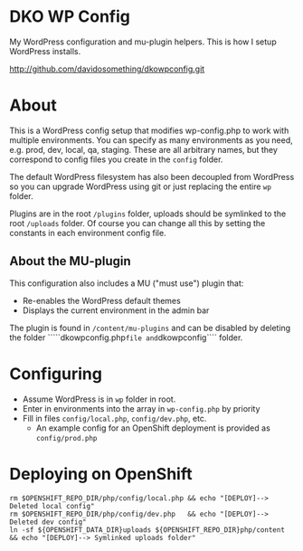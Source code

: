 DKO WP Config
=============

My WordPress configuration and mu-plugin helpers. This is how I setup WordPress
installs.

http://github.com/davidosomething/dkowpconfig.git

About
=====

This is a WordPress config setup that modifies wp-config.php to work with
multiple environments. You can specify as many environments as you need, e.g.
prod, dev, local, qa, staging. These are all arbitrary names, but they
correspond to config files you create in the ````config```` folder.

The default WordPress filesystem has also been decoupled from WordPress so you
can upgrade WordPress using git or just replacing the entire ````wp```` folder.

Plugins are in the root ````/plugins```` folder, uploads should be symlinked to
the root ````/uploads```` folder. Of course you can change all this by setting
the constants in each environment config file.

About the MU-plugin
-------------------

This configuration also includes a MU ("must use") plugin that:

* Re-enables the WordPress default themes
* Displays the current environment in the admin bar

The plugin is found in ````/content/mu-plugins```` and can be disabled by
deleting the folder `````dkowpconfig.php```` file and ````dkowpconfig````
folder.

Configuring
===========

* Assume WordPress is in ````wp```` folder in root.
* Enter in environments into the array in ````wp-config.php```` by priority
* Fill in files ````config/local.php````, ````config/dev.php````, etc.
    * An example config for an OpenShift deployment is provided as
      ````config/prod.php````

Deploying on OpenShift
======================

````
rm $OPENSHIFT_REPO_DIR/php/config/local.php && echo "[DEPLOY]--> Deleted local config"
rm $OPENSHIFT_REPO_DIR/php/config/dev.php   && echo "[DEPLOY]--> Deleted dev config"
ln -sf ${OPENSHIFT_DATA_DIR}uploads ${OPENSHIFT_REPO_DIR}php/content && echo "[DEPLOY]--> Symlinked uploads folder"
````
